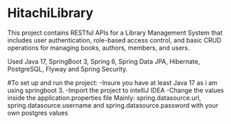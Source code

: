 # HitachiLibrary
This project contains RESTful APIs for a Library Management System that includes user authentication, role-based access control, and basic CRUD operations for managing books, authors, members, and users.

Used Java 17, SpringBoot 3, Spring 6, Spring Data JPA, Hibernate, PostgreSQL, Flyway and Spring Security.

#To set up and run the project:
-Insure you have at least Java 17 as i am using springboot 3.
-Import the project to intelliJ IDEA
-Change the values inside the application.properties file Mainly:
  spring.datasource.url, spring.datasource.username and spring.datasource.password with your own postgres values

